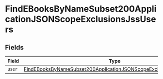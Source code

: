 # FindEBooksByNameSubset200ApplicationJSONScopeExclusionsJssUsers


## Fields

| Field                                                                                                                                                                 | Type                                                                                                                                                                  | Required                                                                                                                                                              | Description                                                                                                                                                           |
| --------------------------------------------------------------------------------------------------------------------------------------------------------------------- | --------------------------------------------------------------------------------------------------------------------------------------------------------------------- | --------------------------------------------------------------------------------------------------------------------------------------------------------------------- | --------------------------------------------------------------------------------------------------------------------------------------------------------------------- |
| `user`                                                                                                                                                                | [FindEBooksByNameSubset200ApplicationJSONScopeExclusionsJssUsersUser](../../models/operations/findebooksbynamesubset200applicationjsonscopeexclusionsjssusersuser.md) | :heavy_minus_sign:                                                                                                                                                    | N/A                                                                                                                                                                   |